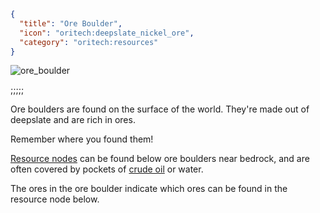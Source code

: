 ```json
{
  "title": "Ore Boulder",
  "icon": "oritech:deepslate_nickel_ore",
  "category": "oritech:resources"
}
```

![ore_boulder](oritech:textures/book/ore_boulder.png,fit)

;;;;;

Ore boulders are found on the surface of the world. They're made out of deepslate and are rich in ores.

Remember where you found them!

[Resource nodes](^oritech:resources/resource_node) can be found below ore boulders near bedrock, and are often covered by pockets of [crude oil](^oritech:resources/crude_oil) or water.

The ores in the ore boulder indicate which ores can be found in the resource node below.